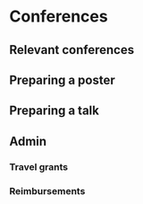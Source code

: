 # Conferences

## Relevant conferences

## Preparing a poster

## Preparing a talk

## Admin 
### Travel grants
### Reimbursements